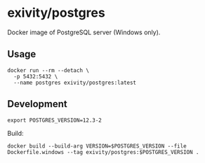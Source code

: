 # exivity/postgres

Docker image of PostgreSQL server (Windows only).

## Usage

```
docker run --rm --detach \
  -p 5432:5432 \
  --name postgres exivity/postgres:latest
```

## Development

```
export POSTGRES_VERSION=12.3-2
```

Build:

```
docker build --build-arg VERSION=$POSTGRES_VERSION --file Dockerfile.windows --tag exivity/postgres:$POSTGRES_VERSION .
```

